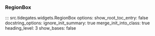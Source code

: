
### RegionBox

::: src.tidegates.widgets.RegionBox
    options:
      show_root_toc_entry: false
      docstring_options:
        ignore_init_summary: true
      merge_init_into_class: true
      heading_level: 3
      show_bases: false
